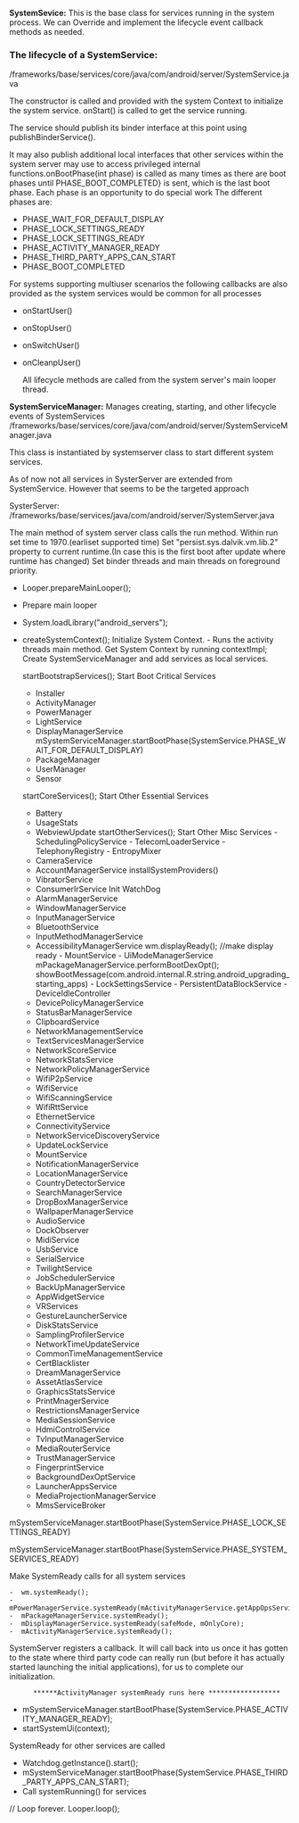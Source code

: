 **SystemSevice:** This is the base class for services running in the system process. We can Override and implement the lifecycle event callback methods as needed.

### The lifecycle of a SystemService:
/frameworks/base/services/core/java/com/android/server/SystemService.java 
     
 The constructor is called and provided with the system Context to initialize the system service.
 onStart() is called to get the service running.  

 The service should publish its binder interface at this point using publishBinderService().

   It may also publish additional local interfaces that other services within the system server may use to access 
   privileged internal functions.onBootPhase(int phase) is called as many times as there are boot phases until 
   PHASE_BOOT_COMPLETED} is sent, which is the last boot phase. Each phase is an opportunity to do special work
   The different phases are:
     
- PHASE_WAIT_FOR_DEFAULT_DISPLAY 
- PHASE_LOCK_SETTINGS_READY
- PHASE_LOCK_SETTINGS_READY
- PHASE_ACTIVITY_MANAGER_READY
- PHASE_THIRD_PARTY_APPS_CAN_START
- PHASE_BOOT_COMPLETED

  
For systems supporting multiuser scenarios the following callbacks are also provided as the system services would be common 
for all processes
 
 - onStartUser()
 - onStopUser()
 - onSwitchUser()
 - onCleanpUser()

 
    All lifecycle methods are called from the system server's main looper thread.
 
**SystemServiceManager:** Manages creating, starting, and other lifecycle events of SystemServices
/frameworks/base/services/core/java/com/android/server/SystemServiceManager.java 

This class is instantiated by systemserver class to start different system services.

As of now not all services in SysterServer are extended from SystemService. However that seems to be the targeted approach

SysterServer:
/frameworks/base/services/java/com/android/server/SystemServer.java 

The main method of system server class calls the run method.
Within run set time to 1970.(earliset supported time)
Set "persist.sys.dalvik.vm.lib.2" property to current runtime.(In case this is the first boot after update where runtime has changed)
Set binder threads and main threads on foreground priority.
- Looper.prepareMainLooper();
- Prepare main looper
- System.loadLibrary("android_servers");
- createSystemContext(); 
Initialize System Context. - Runs the activity threads main method. Get System Context by running contextImpl;
Create SystemServiceManager and add services as local services.

   startBootstrapServices();
      Start Boot Critical Services
     - Installer
     - ActivityManager
     - PowerManager
     - LightService
     - DisplayManagerService
 mSystemServiceManager.startBootPhase(SystemService.PHASE_WAIT_FOR_DEFAULT_DISPLAY)
     - PackageManager
     - UserManager
     - Sensor

  startCoreServices();
     Start Other Essential Services
     - Battery
     - UsageStats
     - WebviewUpdate
  startOtherServices();
      Start Other Misc Services
      - SchedulingPolicyService
      - TelecomLoaderService
      - TelephonyRegistry
      - EntropyMixer
     - CameraService
     - AccountManagerService
     installSystemProviders()
     - VibratorService
     - ConsumerIrService
     Init WatchDog
     - AlarmManagerService
     - WindowManagerService
     - InputManagerService
     - BluetoothService
    -  InputMethodManagerService
     - AccessibilityManagerService
      wm.displayReady(); //make display ready
      - MountService
      - UiModeManagerService
      mPackageManagerService.performBootDexOpt();   
     showBootMessage(com.android.internal.R.string.android_upgrading_starting_apps)
      - LockSettingsService
      - PersistentDataBlockService
      - DeviceIdleController
     - DevicePolicyManagerService
     - StatusBarManagerService
     - ClipboardService
     - NetworkManagementService
     - TextServicesManagerService
     - NetworkScoreService
     - NetworkStatsService
     - NetworkPolicyManagerService
     - WifiP2pService
     - WifiService
     - WifiScanningService
     - WifiRttService
     - EthernetService
     - ConnectivityService
     - NetworkServiceDiscoveryService
     - UpdateLockService
     - MountService
     - NotificationManagerService
     - LocationManagerService
     - CountryDetectorService
     - SearchManagerService
     - DropBoxManagerService
     - WallpaperManagerService
     - AudioService
    -  DockObserver
     - MidiService
     - UsbService
     - SerialService
     - TwilightService
    -  JobSchedulerService
     - BackUpManagerService
     - AppWidgetService
     - VRServices
    -  GestureLauncherService
     - DiskStatsService
    - SamplingProfilerService
    - NetworkTimeUpdateService
    - CommonTimeManagementService
    - CertBlacklister
    - DreamManagerService
    - AssetAtlasService
    - GraphicsStatsService
    - PrintMnagerService
    - RestrictionsManagerService
   -  MediaSessionService
    - HdmiControlService
    - TvInputManagerService
    - MediaRouterService
    - TrustManagerService
    - FingerprintService
    - BackgroundDexOptService
    - LauncherAppsService
    - MediaProjectionManagerService
    - MmsServiceBroker
    
mSystemServiceManager.startBootPhase(SystemService.PHASE_LOCK_SETTINGS_READY)

mSystemServiceManager.startBootPhase(SystemService.PHASE_SYSTEM_SERVICES_READY)

Make SystemReady calls for all system services

    -  wm.systemReady();
    -  mPowerManagerService.systemReady(mActivityManagerService.getAppOpsService())
    -  mPackageManagerService.systemReady();
    -  mDisplayManagerService.systemReady(safeMode, mOnlyCore);
    -  mActivityManagerService.systemReady();

SystemServer registers a callback. It will call back into us once it has gotten to the state
   where third party code can really run (but before it has actually started launching the initial applications), for us to complete our initialization.

          ******ActivityManager systemReady runs here ******************
  
 -  mSystemServiceManager.startBootPhase(SystemService.PHASE_ACTIVITY_MANAGER_READY);
 -  startSystemUi(context);
      
  SystemReady for other services are called
 -   Watchdog.getInstance().start();
 - mSystemServiceManager.startBootPhase(SystemService.PHASE_THIRD_PARTY_APPS_CAN_START);
 -  Call systemRunning() for services
  
   // Loop forever.
   Looper.loop();
